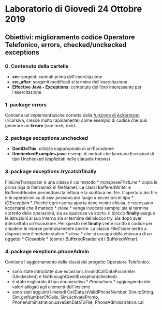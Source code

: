 # Laboratorio di Giovedì 24 Ottobre 2019
## Obiettivi: miglioramento codice Operatore Telefonico, errors, checked/unckecked exceptions

### 0. Contenuto della cartella
- **src**: sorgenti caricati prima dell'esercitazione
- **src_after**: sorgenti modificati al termine dell'esercitazione
- **Effective Java - Exceptions**: contenuto del libro interessante per l'esercitazione

### 1. package errors
Contiene un'implementazione corretta della [funzione di Ackermann](https://it.wikipedia.org/wiki/Funzione_di_Ackermann) (ricorsiva, cresce molto rapidamente) come esempio di codice che può generare un **Errore** (con m=5, n=5).

### 2. package exceptions.unchecked
- **DontDoThis**: utilizzo inappropriato di un'Eccezione
- **UncheckedExamples.java**: esempi di metodi che lanciano Eccezioni di tipo Unchecked (esplicitati nelle clausole throws)

### 3. package exceptions.trycatchfinally
FileLineTransposer è una classe il cui metodo * *transposeFirstLine* * copia la prima riga di fileName2 in fileName1. 
Le classi BufferedWriter e BufferedReader permettono la lettura e la scrittura nei file. 
L'apertura dei file e le operazioni su di essi possono dar luogo a eccezioni di tipo * *IOException* *.
Poiché ogni risorsa aperta deve venire chiusa, è necessario accertarsi che il metodo * *close* * venga invocato sempre: sia al termine  corretto delle operazioni, sia se qualcosa va storto.
Il blocco **finally** esegue le istruzioni al suo interno sia al termine del blocco try, sia dopo aver intercettato un'eccezione.
Per questo nel **finally** viene scritto il codice per chiudere le risorse potenzialmente aperte.
La classe FileCloser mette a disposizione il metodo statico * *close* * che si occupa della chiusura di un oggetto * *Closeable* * (come i BufferedReader ed i BufferedWriter).

### 4. package exeptions.phoneAdmin
Contiene l'aggiornamento delle classi del progetto Operatore Telefonico.
- sono state introdotte due eccezioni: InvalidCallDataParameter (Unckecked) e NotEnoughCreditException(checked).
- è stato migliorato il tipo enumerativo * *Promotions* * aggiungendo dei valori allegati agli elementi dell'insieme
- sono stati aggiunti i metodi CallData.isValidPhoneNumber, Sim.toString, Sim.getNumberOfCalls, Sim.activatePromo, PhoneAdministration.saveSimDataToFile, PhoneAdministration.call


